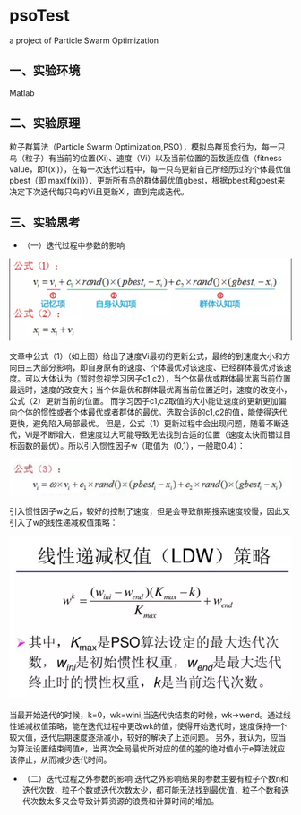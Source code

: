# psoTest

a project of Particle Swarm Optimization

## 一、实验环境

Matlab

## 二、实验原理

粒子群算法（Particle Swarm Optimization,PSO），模拟鸟群觅食行为，每一只鸟（粒子）有当前的位置(Xi)、速度（Vi）以及当前位置的函数适应值（fitness value，即f(xi)），在每一次迭代过程中，每一只鸟更新自己所经历过的个体最优值pbest（即 max{f(xi)}）、更新所有鸟的群体最优值gbest，根据pbest和gbest来决定下次迭代每只鸟的Vi且更新Xi，直到完成迭代。

## 三、实验思考

* （一）迭代过程中参数的影响
<img  src="https://github.com/DangProgram/psoTest/blob/master/pictures/%E5%BE%AE%E4%BF%A1%E6%88%AA%E5%9B%BE_20180921210046.png">

文章中公式（1）（如上图）给出了速度Vi最初的更新公式，最终的到速度大小和方向由三大部分影响，即自身原有的速度、个体最优对该速度、已经群体最优对该速度。可以大体认为（暂时忽视学习因子c1,c2），当个体最优或群体最优离当前位置最远时，速度的改变大；当个体最优和群体最优离当前位置近时，速度的改变小，公式（2）更新当前的位置。
而学习因子c1,c2取值的大小能让速度的更新更加偏向个体的惯性或者个体最优或者群体的最优。选取合适的c1,c2的值，能使得迭代更快，避免陷入局部最优。
但是，公式（1）更新过程中会出现问题，随着不断迭代，Vi是不断增大，但速度过大可能导致无法找到合适的位置（速度太快而错过目标函数的最优）。所以引入惯性因子w（取值为（0,1），一般取0.4）：

![image2](https://github.com/DangProgram/psoTest/blob/master/pictures/%E5%BE%AE%E4%BF%A1%E6%88%AA%E5%9B%BE_20180921212252.png)

引入惯性因子w之后，较好的控制了速度，但是会导致前期搜索速度较慢，因此又引入了w的线性递减权值策略：

![image3](https://github.com/DangProgram/psoTest/blob/master/pictures/%E5%BE%AE%E4%BF%A1%E6%88%AA%E5%9B%BE_20180921212913.png)

当最开始迭代的时候，k=0，wk=wini,当迭代快结束的时候，wk→wend。通过线性递减权值策略，能在迭代过程中更改wk的值，使得开始迭代时，速度保持一个较大值，迭代后期速度逐渐减小，较好的解决了上述问题。
另外，我认为，应当为算法设置结束阈值e，当两次全局最优所对应的值的差的绝对值小于e算法就应该停止，从而减少迭代时间。
* （二）迭代过程之外参数的影响
	迭代之外影响结果的参数主要有粒子个数n和迭代次数，粒子个数或迭代次数太少，都可能无法找到最优值，粒子个数和迭代次数太多又会导致计算资源的浪费和计算时间的增加。
